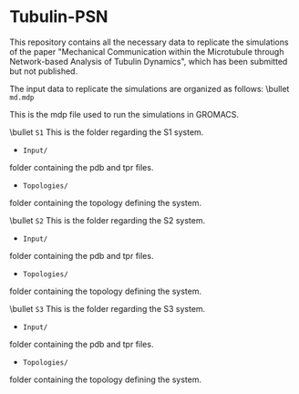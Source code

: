 # Tubulin-PSN
This repository contains all the necessary data to replicate the simulations of the paper "Mechanical Communication within the Microtubule through Network-based Analysis of Tubulin Dynamics", which has been submitted but not published.

The input data to replicate the simulations are organized as follows:
\bullet `md.mdp`

This is the mdp file used to run the simulations in GROMACS.

\bullet `S1`
 This is the folder regarding the S1 system.

  - `Input/`

  folder containing the pdb and tpr files.

  - `Topologies/`

  folder containing the topology defining the system.

\bullet `S2`
 This is the folder regarding the S2 system.

  - `Input/`

  folder containing the pdb and tpr files.

  - `Topologies/`

  folder containing the topology defining the system.

\bullet `S3`
 This is the folder regarding the S3 system.

  - `Input/`

  folder containing the pdb and tpr files.

  - `Topologies/`

  folder containing the topology defining the system.
